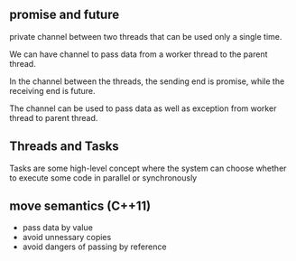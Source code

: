 ## promise and future
private channel between two threads that can be used only a single time.

We can have channel to pass data from a worker thread to the parent thread.

In the channel between the threads, the sending end is promise, while the receiving end is future.

The channel can be used to pass data as well as exception from worker thread to parent thread.

## Threads and Tasks
Tasks are some high-level concept where the system can choose whether to execute some code in parallel or synchronously

## move semantics (C++11)
- pass data by value
- avoid unnessary copies 
- avoid dangers of passing by reference







